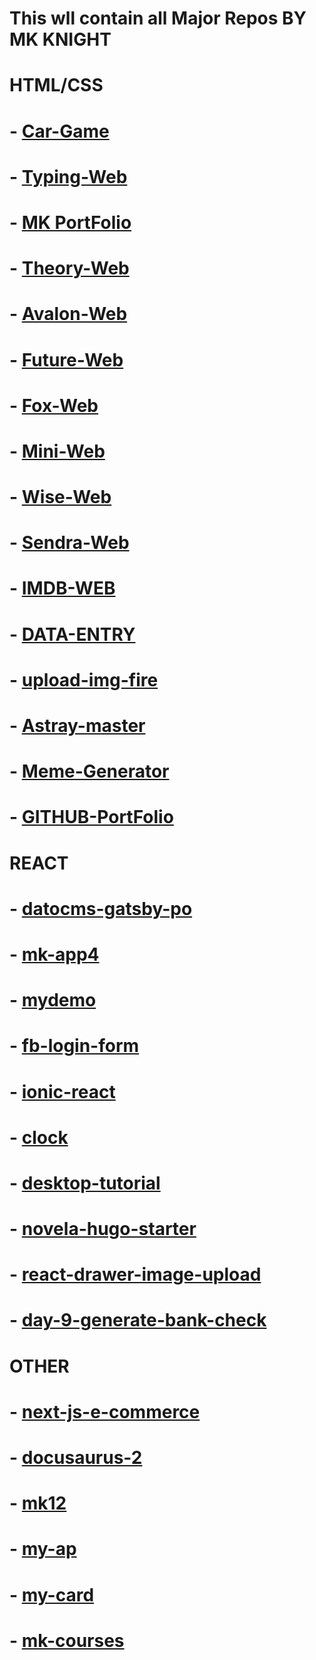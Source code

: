 # This wll contain all Major Repos BY MK KNIGHT
 
#               HTML/CSS

# - [Car-Game](https://github.com/mk-knight23/mk3)

# - [Typing-Web](https://github.com/mk-knight23/typing12)

# - [MK PortFolio](https://github.com/mk-knight23/mk-portfolio)

# - [Theory-Web](https://github.com/mk-knight23/theory)

# - [Avalon-Web](https://github.com/mk-knight23/avalon)

# - [Future-Web](https://github.com/mk-knight23/future)

# - [Fox-Web](https://github.com/mk-knight23/fox)

# - [Mini-Web](https://github.com/mk-knight23/minipic)

# - [Wise-Web](https://github.com/mk-knight23/wise)

# - [Sendra-Web](https://github.com/mk-knight23/sendra)

# - [IMDB-WEB](https://github.com/mk-knight23/imdbApi)

# - [DATA-ENTRY](https://github.com/mk-knight23/DATA-ENTRY)

# - [upload-img-fire](https://github.com/mk-knight23/upload-img-fire)

# - [Astray-master](https://github.com/mk-knight23/Astray-master)

# - [Meme-Generator](https://github.com/mk-knight23/meme-generator)

# - [GITHUB-PortFolio](https://github.com/mk-knight23/mk-knight23)

#               REACT

# - [datocms-gatsby-po](https://github.com/mk-knight23/datocms-gatsby-po)

# - [mk-app4](https://github.com/mk-knight23/mk-app4)

# - [mydemo](https://github.com/mk-knight23/mydemo)

# - [fb-login-form](https://github.com/mk-knight23/fb-login-form)

# - [ionic-react](https://github.com/mk-knight23/ionic-react)

# - [clock](https://github.com/mk-knight23/clock)

# - [desktop-tutorial](https://github.com/mk-knight23/desktop-tutorial)

# - [novela-hugo-starter](https://github.com/mk-knight23/novela-hugo-starter)

# - [react-drawer-image-upload](https://github.com/mk-knight23/react-drawer-image-upload)

# - [day-9-generate-bank-check](https://github.com/mk-knight23/day-9-generate-bank-check)


#               OTHER

# - [next-js-e-commerce](https://github.com/mk-knight23/next-js-e-commerce)

# - [docusaurus-2](https://github.com/mk-knight23/docusaurus-2)

# - [mk12](https://github.com/mk-knight23/mk12)

# - [my-ap](https://github.com/mk-knight23/my-ap)

# - [my-card](https://github.com/mk-knight23/my-card)

# - [mk-courses](https://github.com/mk-knight23/mk-courses)

